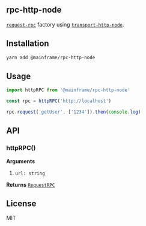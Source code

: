 ## rpc-http-node

[`request-rpc`](../request-rpc) factory using [`transport-http-node`](../transport-http-node).

## Installation

```sh
yarn add @mainframe/rpc-http-node
```

## Usage

```js
import httpRPC from '@mainframe/rpc-http-node'

const rpc = httpRPC('http://localhost')

rpc.request('getUser', ['1234']).then(console.log)
```

## API

### httpRPC()

**Arguments**

1.  `url: string`

**Returns** [`RequestRPC`](../request-rpc)

## License

MIT
